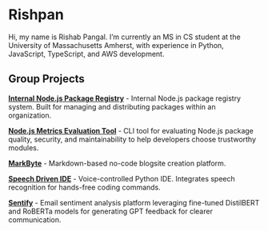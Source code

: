 # Rishpan

Hi, my name is Rishab Pangal. I’m currently an MS in CS student at the University of Massachusetts Amherst, with experience in Python, JavaScript, TypeScript, and AWS development.

## Group Projects

**[Internal Node.js Package Registry](https://github.com/shrijan-swaminathan/ece461grp11part2)** - Internal Node.js package registry system. Built for managing and distributing packages within an organization.

**[Node.js Metrics Evaluation Tool](https://github.com/shrijan-swaminathan/mickeyNPM)** - CLI tool for evaluating Node.js package quality, security, and maintainability to help developers choose trustworthy modules.

**[MarkByte](https://github.com/AnishLaddha/markbyte)** - Markdown-based no-code blogsite creation platform.

**[Speech Driven IDE](https://github.com/shrijan-swaminathan/SpeechDrivenIDE)** - Voice-controlled Python IDE. Integrates speech recognition for hands-free coding commands.

**[Sentify](https://github.com/shrijan-swaminathan/Sentify)** - Email sentiment analysis platform leveraging fine-tuned DistilBERT and RoBERTa models for generating GPT feedback for clearer communication.
